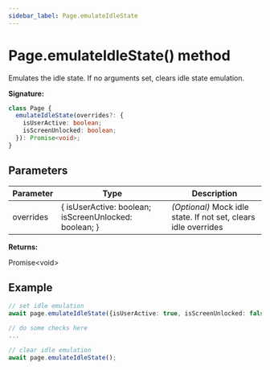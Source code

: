 ```yaml
---
sidebar_label: Page.emulateIdleState
---
```


# Page.emulateIdleState() method

Emulates the idle state. If no arguments set, clears idle state emulation.

**Signature:**

```typescript
class Page {
  emulateIdleState(overrides?: {
    isUserActive: boolean;
    isScreenUnlocked: boolean;
  }): Promise<void>;
}
```

## Parameters

| Parameter | Type                                                  | Description                                                          |
| --------- | ----------------------------------------------------- | -------------------------------------------------------------------- |
| overrides | { isUserActive: boolean; isScreenUnlocked: boolean; } | <i>(Optional)</i> Mock idle state. If not set, clears idle overrides |

**Returns:**

Promise&lt;void&gt;

## Example

```ts
// set idle emulation
await page.emulateIdleState({isUserActive: true, isScreenUnlocked: false});

// do some checks here
...

// clear idle emulation
await page.emulateIdleState();
```
